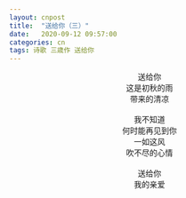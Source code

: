 ```yaml
---
layout: cnpost
title:  "送给你（三）"
date:   2020-09-12 09:57:00
categories: cn
tags: 诗歌 三歳作 送给你
---
```


<center>
送给你<br>
这是初秋的雨<br>
带来的清凉<br>
<br>
我不知道<br>
何时能再见到你<br>
一如这风<br>
吹不尽的心情<br>
<br>
送给你<br>
我的亲爱<br>
</center>
